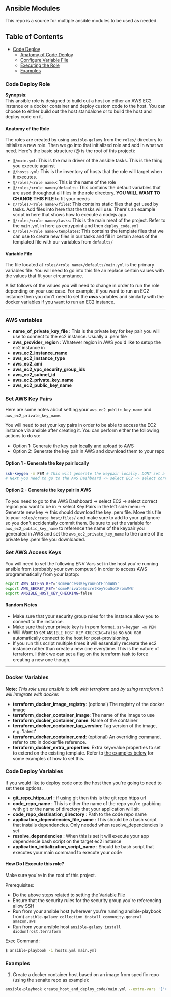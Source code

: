## Ansible Modules

This repo is a source for multiple ansible modules to be used as needed.

## Table of Contents  
- [Code Deploy](#code-deploy-role)
    - [Anatomy of Code Deploy](#anatomy-of-the-role)
    - [Configure Variable File](#variable-file)
    - [Executing the Role](#how-do-i-execute-this-role)
    - [Examples](#examples)

### Code Deploy Role
**Synopsis**:  
This ansible role is designed to build out a host on either an AWS EC2 instance or a docker container and deploy custom code to the host. You can choose to either build out the host standalone or to build the host and deploy code on it.


#### Anatomy of the Role
The roles are created by using `ansible-galaxy` from the `roles/` directory to initialize a new role. Then we go into that initialized role and add in what we need. Here's the basic structure (@ is the root of this project):
- `@/main.yml`: This is the main driver of the ansible tasks. This is the thing you execute against  
- `@/hosts.yml`: This is the inventory of hosts that the role will target when it executes.  
- `@/roles/<role name>`: This is the name of the role  
- `@/roles/<role name>/defaults`: This contains the default variables that are used throughout all files in the role directory. **YOU WILL WANT TO CHANGE THIS FILE** to fit your needs  
- `@/roles/<role name>/files`: This contains static files that get used by tasks. Add files into here that the tasks will use. There's an example script in here that shows how to execute a nodejs app.  
- `@/roles/<role name>/tasks`: This is the main meat of the project. Refer to the `main.yml` in here as entrypoint and then `deploy_code.yml`  
- `@/roles/<role name>/templates`: This contains the template files that we can use to create new files in our tasks and fill in certain areas of the templated file with our variables from `defaults/`  


#### Variable File
The file located at `roles/<role name>/defaults/main.yml` is the primary variables file. You will need to go into this file an replace certain values with the values that fit your circumstance. 

A list follows of the values you will need to change in order to run the role depending on your use case. For example, if you want to run an EC2 instance then you don't need to set the ***aws*** variables and similarly with the docker variables if you want to run an EC2 instance.

---

### AWS variables
- **name_of_private_key_file** : This is the private key for key pair you will use to connect to the ec2 instance. Usually a .pem file  
- **aws_provider_region** : Whatever region in AWS you'd like to setup the ec2 instance in  
- **aws_ec2_instance_name**  
- **aws_ec2_instance_type**  
- **aws_ec2_ami**  
- **aws_ec2_vpc_security_group_ids**  
- **aws_ec2_subnet_id**  
- **aws_ec2_private_key_name**  
- **aws_ec2_public_key_name**  

### Set AWS Key Pairs  
Here are some notes about setting your `aws_ec2_public_key_name` and `aws_ec2_private_key_name`.

You will need to set your key pairs in order to be able to access the EC2 instance via ansible after creating it. You can perform either the following actions to do so:
- Option 1: Generate the key pair locally and upload to AWS
- Option 2: Generate the key pair in AWS and download them to your repo

#### Option 1 - Generate the key pair locally
```sh
ssh-keygen -m PEM # This will generate the keypair locally. DONT set a passphrase
# Next you need to go to the AWS Dashboard -> select EC2 -> select correct region you want to be in -> select Key Pairs in the left side menu -> upload your public key
```

#### Option 2 - Generate the key pair in AWS
To you need to go to the AWS Dashboard -> select EC2 -> select correct region you want to be in -> select Key Pairs in the left side menu -> Generate new key -> this should download the key .pem file. Move this file to your `roles/create_host/files/` and make sure to add to your .gitignore so you don't accidentally commit them. Be sure to set the variable for `aws_ec2_public_key_name` to reference the name of the keypair you generated in AWS and set the `aws_ec2_private_key_name` to the name of the private key .pem file you downloaded.

### Set AWS Access Keys
You will need to set the following ENV Vars set in the host you're running ansible from (probably your own computer) in order to access AWS programmatically from your laptop:
```sh
export AWS_ACCESS_KEY='someAccessKeyYouGotFromAWS'
export AWS_SECRET_KEY='somePrivateSecretKeyYouGotFromAWS'
export ANSIBLE_HOST_KEY_CHECKING=false
```

#### Random Notes
- Make sure that your security group rules for the instance allow you to connect to the instance. 
- Make sure that your private key is in pem format. `ssh-keygen -m PEM`
- Will Want to set `ANSIBLE_HOST_KEY_CHECKING=False` so you can automatically connect to the host for post-provisioning.
- If you run this script multiple times it will essentially recreate the ec2 instance rather than create a new one everytime. This is the nature of terraform. I think we can set a flag on the terraform task to force creating a new one though.
---
### Docker Variables
**Note:** *This role uses ansible to talk with terraform and by using terraform it will integrate with docker.*
- **terraform_docker_image_registry**: (optional) The registry of the docker image 
- **terraform_docker_container_image**: The name of the image to use
- **terraform_docker_container_name**: Name of the container
- **terraform_docker_container_tag_version**: Tag version of the image, e.g. 'latest'
- **terraform_docker_container_cmd**: (optional) An overriding command, refer to `CMD` in dockerfile reference.
- **terraform_docker_extra_properties**: Extra key=value properties to set to extend on the existing template. Refer to [the examples below](#examples) for some examples of how to set this. 

### Code Deploy Variables
If you would like to deploy code onto the host then you're going to need to set these options.
- **git_repo_https_url** : if using git then this is the git repo https url  
- **code_repo_name** : This is either the name of the repo you're grabbing with git or the name of directory that your application will sit  
- **code_repo_destination_directory** : Path to the code repo name  
- **application_dependencies_file_name** : This should be a bash script that installs dependencies. Only needed when resolve_dependencies is set  
- **resolve_dependencies** : When this is set it will execute your app dependencie bash script on the target ec2 instance  
- **application_initialization_script_name** : Should be bash script that executes your main command to execute your code  

#### How Do I Execute this role?
Make sure you're in the root of this project.

Prerequisites:  
- Do the above steps related to setting the [Variable File](#variable-file)  
- Ensure that the security rules for the security group you're referencing allow SSH  
- Run from your ansible host (wherever you're running ansible-playbook from) `ansible-galaxy collection install community.general amazon.aws`  
- Run from your ansible host `ansible-galaxy install diodonfrost.terraform`  

Exec Command:  
```sh
$ ansible-playbook -i hosts.yml main.yml
```

### Examples
1. Create a docker container host based on an image from specific repo (using the senaite repo as example):
```sh
ansible-playbook create_host_and_deploy_code/main.yml --extra-vars '{"create_host_mode": "docker", "terraform_docker_image_registry": "senaite", "terraform_docker_container_image": "senaite", "terraform_docker_container_name": "senaite_example", "terraform_docker_container_tag_version": "edge"}'
```